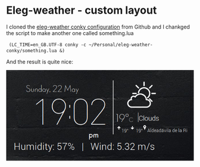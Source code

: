 # Eleg-weather - custom layout

I cloned the [eleg-weather conky configuration](https://github.com/sstojkovic/eleg-weather-conky)  from Github and I chankged the script to make another one called something.lua

     (LC_TIME=en_GB.UTF-8 conky -c ~/Personal/eleg-weather-conky/something.lua &)
     
 And the result is  quite nice:
 
 ![ ](./conky_screenshot.png  "conky screenshot")
 
 